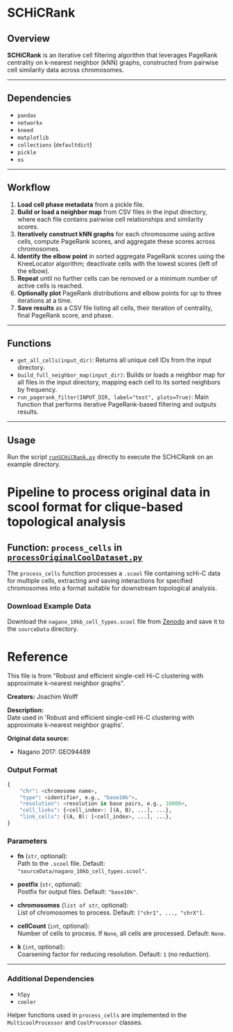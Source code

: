 # SCHiCRank
## Overview

**SCHiCRank** is an iterative cell filtering algorithm that leverages PageRank centrality on k-nearest neighbor (kNN) graphs, constructed from pairwise cell similarity data across chromosomes.

---

## Dependencies

- `pandas`
- `networkx`
- `kneed`
- `matplotlib`
- `collections` (`defaultdict`)
- `pickle`
- `os`

---

## Workflow

1. **Load cell phase metadata** from a pickle file.
2. **Build or load a neighbor map** from CSV files in the input directory, where each file contains pairwise cell relationships and similarity scores.
3. **Iteratively construct kNN graphs** for each chromosome using active cells, compute PageRank scores, and aggregate these scores across chromosomes.
4. **Identify the elbow point** in sorted aggregate PageRank scores using the KneeLocator algorithm; deactivate cells with the lowest scores (left of the elbow).
5. **Repeat** until no further cells can be removed or a minimum number of active cells is reached.
6. **Optionally plot** PageRank distributions and elbow points for up to three iterations at a time.
7. **Save results** as a CSV file listing all cells, their iteration of centrality, final PageRank score, and phase.

---

## Functions

- `get_all_cells(input_dir)`: Returns all unique cell IDs from the input directory.
- `build_full_neighbor_map(input_dir)`: Builds or loads a neighbor map for all files in the input directory, mapping each cell to its sorted neighbors by frequency.
- `run_pagerank_filter(INPUT_DIR, label="test", plots=True)`: Main function that performs iterative PageRank-based filtering and outputs results.

---

## Usage

Run the script [`runSCHiCRank.py`](./runSCHiCRank.py) directly to execute the SCHiCRank on an example directory.




# Pipeline to process original data in scool format for clique-based topological analysis
## Function: `process_cells` in [`processOriginalCoolDataset.py`](./processOriginalCoolDataset.py)

The `process_cells` function processes a `.scool` file containing scHi-C data for multiple cells, extracting and saving interactions for specified chromosomes into a format suitable for downstream topological analysis.

### Download Example Data

Download the `nagano_10kb_cell_types.scool` file from [Zenodo](https://zenodo.org/records/4308298) and save it to the `sourceData` directory.

# Reference
This file is from "Robust and efficient single-cell Hi-C clustering with approximate k-nearest neighbor graphs".

**Creators:** Joachim Wolff

**Description:**  
Date used in 'Robust and efficient single-cell Hi-C clustering with approximate k-nearest neighbor graphs'.

**Original data source:**  
- Nagano 2017: GEO94489  


### Output Format

```python
{
    "chr": <chromosome name>,
    "type": <identifier, e.g., "base10k">,
    "resolution": <resolution in base pairs, e.g., 10000>,
    "cell_links": {<cell_index>: [(A, B), ...], ...},
    "link_cells": {(A, B): [<cell_index>, ...], ...},
}
```

### Parameters

- **fn** (`str`, optional):  
  Path to the `.scool` file. Default: `"sourceData/nagano_10kb_cell_types.scool"`.

- **postfix** (`str`, optional):  
  Postfix for output files. Default: `"base10k"`.

- **chromosomes** (`list of str`, optional):  
  List of chromosomes to process. Default: `["chr1", ..., "chrX"]`.

- **cellCount** (`int`, optional):  
  Number of cells to process. If `None`, all cells are processed. Default: `None`.

- **k** (`int`, optional):  
  Coarsening factor for reducing resolution. Default: `1` (no reduction).
    
---

### Additional Dependencies

- `h5py`
- `cooler`

Helper functions used in `process_cells` are implemented in the `MulticoolProcessor` and `CoolProcessor` classes.
